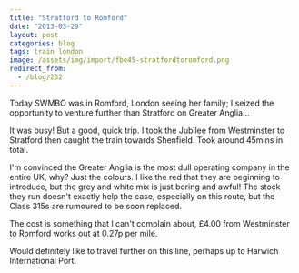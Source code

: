 ```yaml
---
title: "Stratford to Romford"
date: "2013-03-29"
layout: post
categories: blog
tags: train london
image: /assets/img/import/fbe45-stratfordtoromford.png
redirect_from:
  - /blog/232
---
```


Today SWMBO was in Romford, London seeing her family; I seized the opportunity to venture further than Stratford on Greater Anglia...

It was busy! But a good, quick trip. I took the Jubilee from Westminster to Stratford then caught the train towards Shenfield. Took around 45mins in total.

I'm convinced the Greater Anglia is the most dull operating company in the entire UK, why? Just the colours. I like the red that they are beginning to introduce, but the grey and white mix is just boring and awful! The stock they run doesn't exactly help the case, especially on this route, but the Class 315s are rumoured to be soon replaced.

The cost is something that I can't complain about, £4.00 from Westminster to Romford works out at 0.27p per mile.

Would definitely like to travel further on this line, perhaps up to Harwich International Port.
